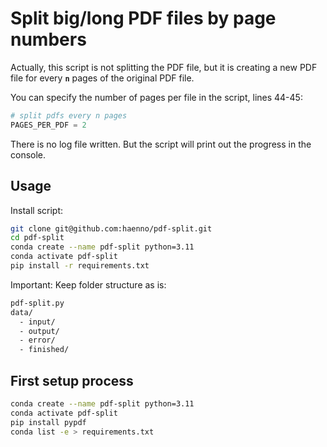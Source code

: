 # Split big/long PDF files by page numbers

Actually, this script is not splitting the PDF file, but it is creating a new PDF file for every **``n``** pages of the original PDF file.

You can specify the number of pages per file in the script, lines 44-45:

```python
# split pdfs every n pages
PAGES_PER_PDF = 2
```

There is no log file written. But the script will print out the progress in the console.

## Usage

Install script:

```bash
git clone git@github.com:haenno/pdf-split.git
cd pdf-split
conda create --name pdf-split python=3.11
conda activate pdf-split
pip install -r requirements.txt
```

Important: Keep folder structure as is:

```bash
pdf-split.py
data/
  - input/
  - output/
  - error/
  - finished/
```

## First setup process

```bash
conda create --name pdf-split python=3.11
conda activate pdf-split
pip install pypdf
conda list -e > requirements.txt
```
